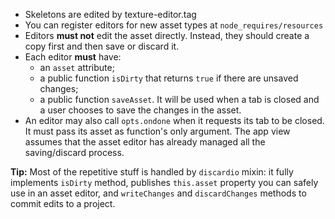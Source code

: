 * Skeletons are edited by texture-editor.tag
* You can register editors for new asset types at `node_requires/resources`
* Editors **must not** edit the asset directly. Instead, they should create a copy first and then save or discard it.
* Each editor **must** have:
  * an `asset` attribute;
  * a public function `isDirty` that returns `true` if there are unsaved changes;
  * a public function `saveAsset`. It will be used when a tab is closed and a user chooses to save the changes in the asset.
* An editor may also call `opts.ondone` when it requests its tab to be closed. It must pass its asset as function's only argument. The app view assumes that the asset editor has already managed all the saving/discard process.

**Tip:** Most of the repetitive stuff is handled by `discardio` mixin: it fully implements `isDirty` method, publishes `this.asset` property you can safely use in an asset editor, and `writeChanges` and `discardChanges` methods to commit edits to a project.
